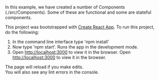 In this example, we have created a number of Components (./src/Components). Some of these are functional and some are stateful components. 

This project was bootstrapped with [Create React App](https://github.com/facebook/create-react-app).
To run this project, do the following:
1. In the command line interface type 'npm install'
2. Now type 'npm start'. Runs the app in the development mode.
3. Open [http://localhost:3000](http://localhost:3000) to view it in the browser.
Open [http://localhost:3000](http://localhost:3000) to view it in the browser.

The page will reload if you make edits.<br>
You will also see any lint errors in the console.

